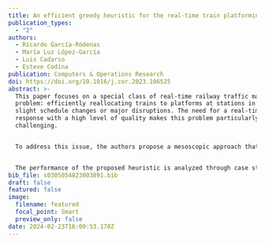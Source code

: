 ```yaml
---
title: An efficient greedy heuristic for the real-time train platforming problem
publication_types:
  - "2"
authors:
  - Ricardo García-Ródenas
  - María Luz López-García
  - Luis Cadarso
  - Esteve Codina
publication: Computers & Operations Research
doi: https://doi.org/10.1016/j.cor.2023.106525
abstract: >-
  This paper focuses on a special class of real-time railway traffic management
  problem: efficiently reallocating trains to platforms at stations in case of
  slight schedule changes or major disruptions. The need for a real-time
  response with a high level of quality makes this problem particularly
  challenging.


  To address this issue, the authors propose a mesoscopic approach that involves preprocessing the data to determine feasible routes and other disruption parameters. They develop a greedy interchange heuristic to solve the mesoscopic real-time train platforming problem, providing high-quality routing and timing decisions within the computational time constraints of real-time management problems.


  The performance of the proposed heuristic is analyzed through case studies using both synthetic and realistic scenarios from the Spanish railway traffic system. For large instances of the Atocha-Cercanías station case study, the solutions are generated from 5 to 10 times faster by the heuristic algorithm than by the exact method. The authors conclude that the proposed heuristic is a promising solution for real-time train platforming problems.
bib_file: s0305054823003891.bib
draft: false
featured: false
image:
  filename: featured
  focal_point: Smart
  preview_only: false
date: 2024-02-23T16:09:53.170Z
---
```


